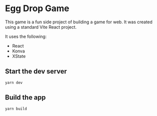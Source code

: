 # Egg Drop Game

This game is a fun side project of building a game for web. It was created using a standard Vite React project.

It uses the following:

- React
- Konva
- XState

## Start the dev server

`yarn dev`

## Build the app

`yarn build`
